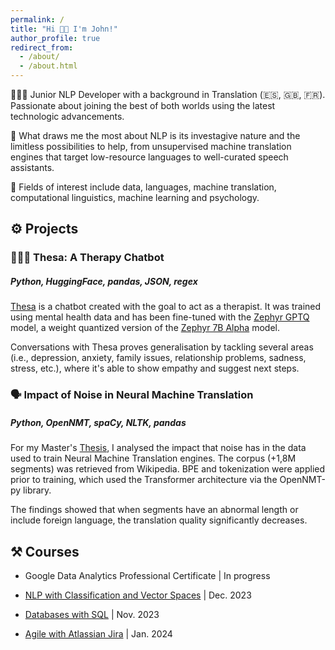 ```yaml
---
permalink: /
title: "Hi 🙌🏻 I'm John!"
author_profile: true
redirect_from: 
  - /about/
  - /about.html
---
```


🧑🏻‍💻 Junior NLP Developer with a background in Translation (🇪🇸, 🇬🇧, 🇫🇷). Passionate about joining the best of both worlds using the latest technologic advancements.

💭 What draws me the most about NLP is its investagive nature and the limitless possibilities to help, from unsupervised machine translation engines that target low-resource languages to well-curated speech assistants.

📖 Fields of interest include data, languages, machine translation, computational linguistics, machine learning and psychology.

## ⚙️ Projects
### 👩🏻‍⚕️ Thesa: A Therapy Chatbot
##### Python, HuggingFace, pandas, JSON, regex
[Thesa](https://github.com/johnhandleyd/thesa.git) is a chatbot created with the goal to act as a therapist. It was trained using mental health data and has been fine-tuned with the [Zephyr GPTQ](https://huggingface.co/TheBloke/zephyr-7B-alpha-GPTQ) model, a weight quantized version of the [Zephyr 7B Alpha](https://huggingface.co/HuggingFaceH4/zephyr-7b-alpha) model.

Conversations with Thesa proves generalisation by tackling several areas (i.e., depression, anxiety, family issues, relationship problems, sadness, stress, etc.), where it's able to show empathy and suggest next steps.

### 🗣️ Impact of Noise in Neural Machine Translation
##### Python, OpenNMT, spaCy, NLTK, pandas
For my Master's [Thesis](https://www.linkedin.com/in/john-handley/overlay/1635518000037/single-media-viewer/?locale=en_US\&profileId=ACoAACCfeK8BjSnRsNilxfarZMOF6R5jrf37UpE), I analysed the impact that noise has in the data used to train Neural Machine Translation engines. The corpus (+1,8M segments) was retrieved from Wikipedia. BPE and tokenization were applied prior to training, which used the Transformer architecture via the OpenNMT-py library.

The findings showed that when segments have an abnormal length or include foreign language, the translation quality significantly decreases.

## ⚒️ Courses

-  Google Data Analytics Professional Certificate | In progress

- [NLP with Classification and Vector Spaces](https://www.coursera.org/account/accomplishments/verify/JLWKNGK6VUWC) | Dec. 2023

- [Databases with SQL](https://certificates.cs50.io/6c6d0940-0966-4d9d-a2a1-6360391448f7.pdf?size=letter) | Nov. 2023

- [Agile with Atlassian Jira](https://coursera.org/share/feaeed8204ceca59ddbe732c8b32ac7b) | Jan. 2024
